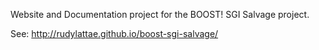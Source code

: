 Website and Documentation project for the BOOST! SGI Salvage project.

See: http://rudylattae.github.io/boost-sgi-salvage/